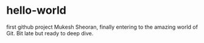 # hello-world
first github project
Mukesh Sheoran, finally entering to the amazing world of Git. Bit late but ready to deep dive.
